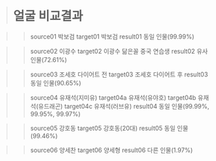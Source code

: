 > #  얼굴 비교결과

> > source01 박보검
> > target01 박보검
> > result01 동일 인물(99.99%)

> > source02 이광수
> > target02 이광수 닮은꼴 중국 연습생
> > result02 유사 인물(72.61%)

> > source03 조세호 다이어트 전
> > target03 조세호 다이어트 후
> > result03 동일 인물(90.65%)

> > source04 유재석(지미유)
> > target04a 유재석(유야호)
> > target04b 유재석(유드래곤)
> > target04c 유재석(러브유)
> > result04 동일 인물(99.99%, 99.95%, 99.97%)

> > source05 강호동
> > target05 강호동(20대)
> > result05 동일 인물(99.46%)

> > source06 양세찬
> > target06 양세형
> > result06 다른 인물(1.97%)

